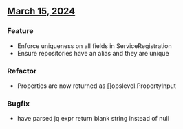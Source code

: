 ## [March 15, 2024]((https://github.com/OpsLevel/opslevel-jq-parser/compare/v2024.2.26...v2024.3.15))
### Feature
* Enforce uniqueness on all fields in ServiceRegistration
* Ensure repositories have an alias and they are unique
### Refactor
* Properties are now returned as []opslevel.PropertyInput
### Bugfix
* have parsed jq expr return blank string instead of null
